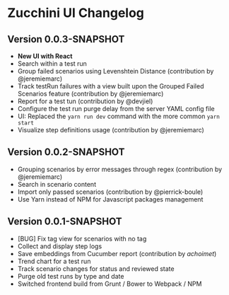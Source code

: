 Zucchini UI Changelog
=====================

Version 0.0.3-SNAPSHOT
----------------------

* **New UI with React**
* Search within a test run
* Group failed scenarios using Levenshtein Distance (contribution by @jeremiemarc)
* Track testRun failures with a view built upon the Grouped Failed Scenarios feature (contribution by @jeremiemarc)
* Report for a test tun (contribution by @devjiel)
* Configure the test run purge delay from the server YAML config file
* UI: Replaced the `yarn run dev` command with the more common `yarn start`
* Visualize step definitions usage (contribution by @jeremiemarc)


Version 0.0.2-SNAPSHOT
----------------------

* Grouping scenarios by error messages through regex (contribution by @jeremiemarc)
* Search in scenario content
* Import only passed scenarios (contribution by @pierrick-boule)
* Use Yarn instead of NPM for Javascript packages management


Version 0.0.1-SNAPSHOT
----------------------

* [BUG] Fix tag view for scenarios with no tag 
* Collect and display step logs
* Save embeddings from Cucumber report (contribution by _achoimet_)
* Trend chart for a test run
* Track scenario changes for status and reviewed state
* Purge old test runs by type and date
* Switched frontend build from Grunt / Bower to Webpack / NPM
